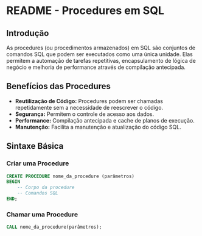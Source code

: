 # README - Procedures em SQL

## Introdução
As procedures (ou procedimentos armazenados) em SQL são conjuntos de comandos SQL que podem ser executados como uma única unidade. Elas permitem a automação de tarefas repetitivas, encapsulamento de lógica de negócio e melhoria de performance através de compilação antecipada.

## Benefícios das Procedures
- **Reutilização de Código:** Procedures podem ser chamadas repetidamente sem a necessidade de reescrever o código.
- **Segurança:** Permitem o controle de acesso aos dados.
- **Performance:** Compilação antecipada e cache de planos de execução.
- **Manutenção:** Facilita a manutenção e atualização do código SQL.

## Sintaxe Básica

### Criar uma Procedure
```sql
CREATE PROCEDURE nome_da_procedure (parâmetros)
BEGIN
    -- Corpo da procedure
    -- Comandos SQL
END;
```

### Chamar uma Procedure
```sql
CALL nome_da_procedure(parâmetros);

